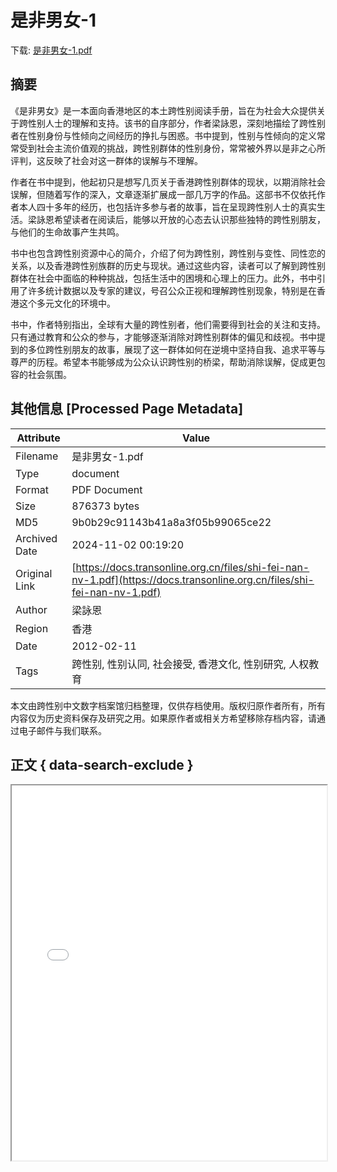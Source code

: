 # 是非男女-1

<!-- tcd_download_link -->
下载: [是非男女-1.pdf](是非男女-1.pdf)
<!-- tcd_download_link_end -->

## 摘要

<!-- tcd_abstract -->
《是非男女》是一本面向香港地区的本土跨性别阅读手册，旨在为社会大众提供关于跨性别人士的理解和支持。该书的自序部分，作者梁詠恩，深刻地描绘了跨性别者在性别身份与性倾向之间经历的挣扎与困惑。书中提到，性别与性倾向的定义常常受到社会主流价值观的挑战，跨性别群体的性别身份，常常被外界以是非之心所评判，这反映了社会对这一群体的误解与不理解。

作者在书中提到，他起初只是想写几页关于香港跨性别群体的现状，以期消除社会误解，但随着写作的深入，文章逐渐扩展成一部几万字的作品。这部书不仅依托作者本人四十多年的经历，也包括许多参与者的故事，旨在呈现跨性别人士的真实生活。梁詠恩希望读者在阅读后，能够以开放的心态去认识那些独特的跨性别朋友，与他们的生命故事产生共鸣。

书中也包含跨性别资源中心的简介，介绍了何为跨性别，跨性别与变性、同性恋的关系，以及香港跨性别族群的历史与现状。通过这些内容，读者可以了解到跨性别群体在社会中面临的种种挑战，包括生活中的困境和心理上的压力。此外，书中引用了许多统计数据以及专家的建议，号召公众正视和理解跨性别现象，特别是在香港这个多元文化的环境中。

书中，作者特别指出，全球有大量的跨性别者，他们需要得到社会的关注和支持。只有通过教育和公众的参与，才能够逐渐消除对跨性别群体的偏见和歧视。书中提到的多位跨性别朋友的故事，展现了这一群体如何在逆境中坚持自我、追求平等与尊严的历程。希望本书能够成为公众认识跨性别的桥梁，帮助消除误解，促成更包容的社会氛围。

<!-- tcd_abstract_end -->

## 其他信息 [Processed Page Metadata]

| Attribute       | Value                                  |
|-----------------|----------------------------------------|
| Filename        | 是非男女-1.pdf                             |
| Type            | document                                 |
| Format          | PDF Document                               |
| Size            | 876373 bytes                           |
| MD5             | 9b0b29c91143b41a8a3f05b99065ce22                                  |
| Archived Date   | 2024-11-02 00:19:20                             |
| Original Link   | [https://docs.transonline.org.cn/files/shi-fei-nan-nv-1.pdf](https://docs.transonline.org.cn/files/shi-fei-nan-nv-1.pdf)                         |
| Author          | 梁詠恩                               |
| Region          | 香港                               |
| Date            | 2012-02-11                                 |
| Tags            | 跨性别, 性别认同, 社会接受, 香港文化, 性别研究, 人权教育                                 |

本文由跨性别中文数字档案馆归档整理，仅供存档使用。版权归原作者所有，所有内容仅为历史资料保存及研究之用。如果原作者或相关方希望移除存档内容，请通过电子邮件与我们联系。

## 正文 { data-search-exclude }

<!-- tcd_main_text -->
<iframe src="../是非男女-1.pdf" width="100%" height="600px">
    <p>无法显示PDF，请下载查看。</p>
</iframe>
<!-- tcd_main_text_end -->

